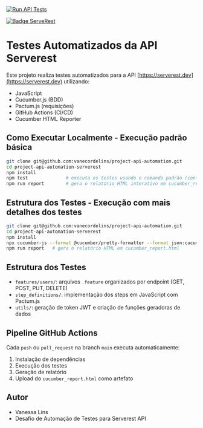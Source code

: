 [![Run API Tests](https://github.com/vanecordelins/project-api-automation/actions/workflows/tests.yml/badge.svg)](https://github.com/vanecordelins/project-api-automation/actions/workflows/tests.yml)

[![Badge ServeRest](https://img.shields.io/badge/API-ServeRest-green)](https://github.com/ServeRest/ServeRest/)

# Testes Automatizados da API Serverest

Este projeto realiza testes automatizados para a API [https://serverest.dev](https://serverest.dev) utilizando:

- JavaScript
- Cucumber.js (BDD)
- Pactum.js (requisições)
- GitHub Actions (CI/CD)
- Cucumber HTML Reporter

## Como Executar Localmente - Execução padrão básica

```bash
git clone git@github.com:vanecordelins/project-api-automation.git
cd project-api-automation-serverest
npm install
npm test              # executa os testes usando o comando padrão (configurado no package.json)
npm run report        # gera o relatório HTML interativo em cucumber_report.html
```

## Estrutura dos Testes - Execução com mais detalhes dos testes

```bash
git clone git@github.com:vanecordelins/project-api-automation.git
cd project-api-automation-serverest
npm install
npx cucumber-js --format @cucumber/pretty-formatter --format json:cucumber_report.json    # executa os testes com maior detalhamento das features e dos steps
npm run report   # gera o relatório HTML em cucumber_report.html
```

## Estrutura dos Testes

- `features/users/`: arquivos `.feature` organizados por endpoint (GET, POST, PUT, DELETE)
- `step_definitions/`: implementação dos steps em JavaScript com Pactum.js
- `utils/`: geração de token JWT e criação de funções geradoras de dados

## Pipeline GitHub Actions

Cada `push` ou `pull_request` na branch `main` executa automaticamente:

1. Instalação de dependências
2. Execução dos testes
3. Geração de relatório
4. Upload do `cucumber_report.html` como artefato

## Autor
- Vanessa Lins
- Desafio de Automação de Testes para Serverest API
